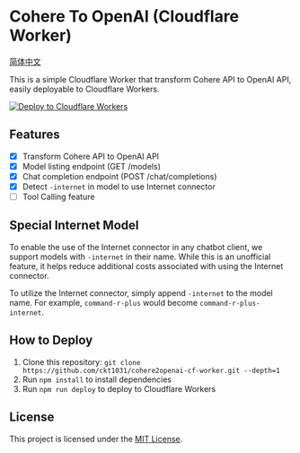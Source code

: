 # Cohere To OpenAI (Cloudflare Worker)

[简体中文](./docs/README-zh-CN.md)

This is a simple Cloudflare Worker that transform Cohere API to OpenAI API, easily deployable to Cloudflare Workers.

[![Deploy to Cloudflare Workers](https://deploy.workers.cloudflare.com/button)](https://deploy.workers.cloudflare.com/?url=https://github.com/parasshah10/cohere2openai-cf-worker)

## Features

- [x] Transform Cohere API to OpenAI API
- [x] Model listing endpoint (GET /models)
- [x] Chat completion endpoint (POST /chat/completions)
- [x] Detect `-internet` in model to use Internet connector
- [ ] Tool Calling feature

## Special Internet Model

To enable the use of the Internet connector in any chatbot client, we support models with `-internet` in their name. While this is an unofficial feature, it helps reduce additional costs associated with using the Internet connector.

To utilize the Internet connector, simply append `-internet` to the model name. For example, `command-r-plus` would become `command-r-plus-internet`.

## How to Deploy

1. Clone this repository: `git clone https://github.com/ckt1031/cohere2openai-cf-worker.git --depth=1`
2. Run `npm install` to install dependencies
3. Run `npm run deploy` to deploy to Cloudflare Workers

## License

This project is licensed under the [MIT License](LICENSE).
